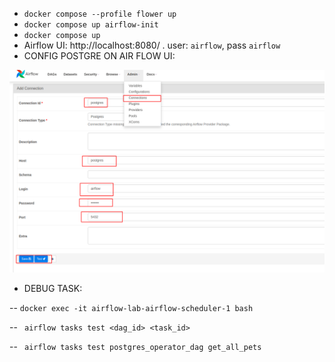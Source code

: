 - `docker compose --profile flower up`
- `docker compose up airflow-init`
- `docker compose up`
- Airflow UI: http://localhost:8080/ . user: `airflow`, pass `airflow`
- CONFIG POSTGRE ON AIR FLOW UI:

![alt text](images/add_connection.png)

- DEBUG TASK:

-- `docker exec -it airflow-lab-airflow-scheduler-1 bash`

-- ` airflow tasks test <dag_id> <task_id>`

-- ` airflow tasks test postgres_operator_dag get_all_pets`



